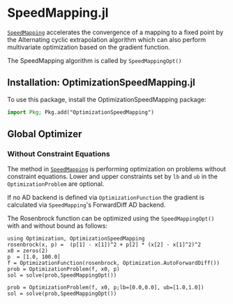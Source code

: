 # SpeedMapping.jl
[`SpeedMapping`](https://github.com/NicolasL-S/SpeedMapping.jl) accelerates the convergence of a mapping to a fixed point by the Alternating cyclic extrapolation algorithm which can also perform multivariate optimization based on the gradient function.

The SpeedMapping algorithm is called by `SpeedMappingOpt()`

## Installation: OptimizationSpeedMapping.jl

To use this package, install the OptimizationSpeedMapping package:

```julia
import Pkg; Pkg.add("OptimizationSpeedMapping")
```

## Global Optimizer
### Without Constraint Equations

The method in [`SpeedMapping`](https://github.com/NicolasL-S/SpeedMapping.jl) is performing optimization on problems without
constraint equations. Lower and upper constraints set by `lb` and `ub` in the `OptimizationProblem` are optional.

If no AD backend is defined via `OptimizationFunction` the gradient is calculated via `SpeedMapping`'s ForwardDiff AD backend.

The Rosenbrock function can be optimized using the `SpeedMappingOpt()` with and without bound as follows:

```@example SpeedMapping
using Optimization, OptimizationSpeedMapping
rosenbrock(x, p) =  (p[1] - x[1])^2 + p[2] * (x[2] - x[1]^2)^2
x0 = zeros(2)
p  = [1.0, 100.0]
f = OptimizationFunction(rosenbrock, Optimization.AutoForwardDiff())
prob = OptimizationProblem(f, x0, p)
sol = solve(prob,SpeedMappingOpt())

prob = OptimizationProblem(f, x0, p;lb=[0.0,0.0], ub=[1.0,1.0])
sol = solve(prob,SpeedMappingOpt())
```